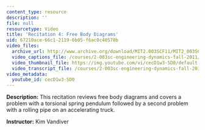 ```yaml
---
content_type: resource
description: ''
file: null
resourcetype: Video
title: 'Recitation 4: Free Body Diagrams'
uid: 67210ace-66c1-2119-6b05-f6ac0c40578b
video_files:
  archive_url: http://www.archive.org/download/MIT2.003SCF11/MIT2_003SCF11_rec04_300k.mp4
  video_captions_file: /courses/2-003sc-engineering-dynamics-fall-2011/61dc9eaf70e35039a6209c5cc5b6f537_cecD1w3-SD0.vtt
  video_thumbnail_file: https://img.youtube.com/vi/cecD1w3-SD0/default.jpg
  video_transcript_file: /courses/2-003sc-engineering-dynamics-fall-2011/b554fe41a7585633d27582183dc8321d_cecD1w3-SD0.pdf
video_metadata:
  youtube_id: cecD1w3-SD0
---
```


**Description:** This recitation reviews free body diagrams and covers a problem with a torsional spring pendulum followed by a second problem with a rolling pipe on an accelerating truck.

**Instructor:** Kim Vandiver